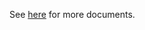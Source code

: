 See [here](https://github.com/kcl-lang/modules/blob/main/.integration/artifacthub/k8s/1.27/docs/README.md) for more documents.
